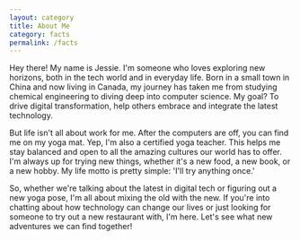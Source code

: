 ```yaml
---
layout: category
title: About Me
category: facts
permalink: /facts
---
```


Hey there! My name is Jessie. I'm someone who loves exploring new horizons, both in the tech world and in everyday life. Born in a small town in China and now living in Canada, my journey has taken me from studying chemical engineering to diving deep into computer science. My goal? To drive digital transformation, help others embrace and integrate the latest technology.

But life isn't all about work for me. After the computers are off, you can find me on my yoga mat. Yep, I'm also a certified yoga teacher. This helps me stay balanced and open to all the amazing cultures our world has to offer. I'm always up for trying new things, whether it's a new food, a new book, or a new hobby. My life motto is pretty simple: 'I'll try anything once.'

So, whether we're talking about the latest in digital tech or figuring out a new yoga pose, I'm all about mixing the old with the new. If you're into chatting about how technology can change our lives or just looking for someone to try out a new restaurant with, I'm here. Let's see what new adventures we can find together!